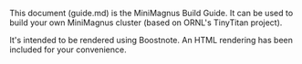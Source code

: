 This document (guide.md) is the MiniMagnus Build Guide. It can be used to build your own MiniMagnus cluster (based on ORNL's TinyTitan project).

It's intended to be rendered using Boostnote. An HTML rendering has been included for your convenience.
